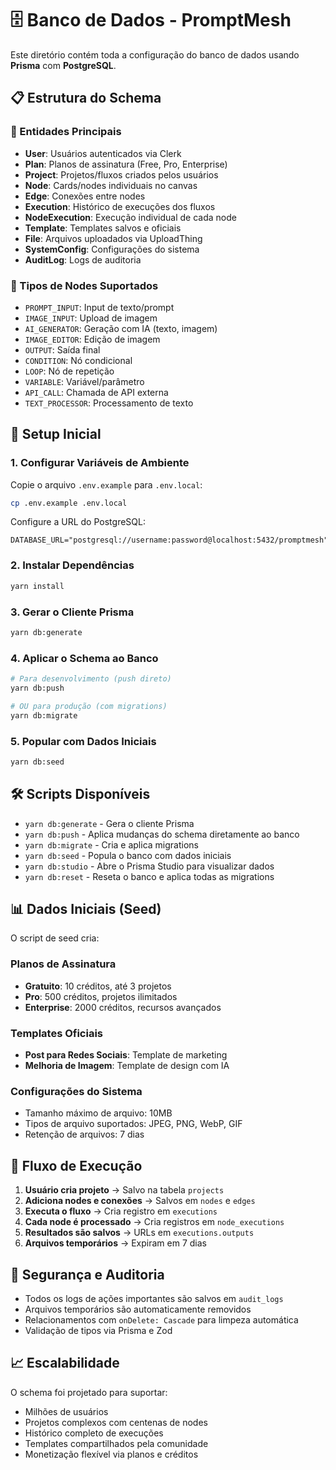 # 🗄️ Banco de Dados - PromptMesh

Este diretório contém toda a configuração do banco de dados usando **Prisma** com **PostgreSQL**.

## 📋 Estrutura do Schema

### 🔑 Entidades Principais

- **User**: Usuários autenticados via Clerk
- **Plan**: Planos de assinatura (Free, Pro, Enterprise)
- **Project**: Projetos/fluxos criados pelos usuários
- **Node**: Cards/nodes individuais no canvas
- **Edge**: Conexões entre nodes
- **Execution**: Histórico de execuções dos fluxos
- **NodeExecution**: Execução individual de cada node
- **Template**: Templates salvos e oficiais
- **File**: Arquivos uploadados via UploadThing
- **SystemConfig**: Configurações do sistema
- **AuditLog**: Logs de auditoria

### 🎯 Tipos de Nodes Suportados

- `PROMPT_INPUT`: Input de texto/prompt
- `IMAGE_INPUT`: Upload de imagem
- `AI_GENERATOR`: Geração com IA (texto, imagem)
- `IMAGE_EDITOR`: Edição de imagem
- `OUTPUT`: Saída final
- `CONDITION`: Nó condicional
- `LOOP`: Nó de repetição
- `VARIABLE`: Variável/parâmetro
- `API_CALL`: Chamada de API externa
- `TEXT_PROCESSOR`: Processamento de texto

## 🚀 Setup Inicial

### 1. Configurar Variáveis de Ambiente

Copie o arquivo `.env.example` para `.env.local`:

```bash
cp .env.example .env.local
```

Configure a URL do PostgreSQL:
```env
DATABASE_URL="postgresql://username:password@localhost:5432/promptmesh"
```

### 2. Instalar Dependências

```bash
yarn install
```

### 3. Gerar o Cliente Prisma

```bash
yarn db:generate
```

### 4. Aplicar o Schema ao Banco

```bash
# Para desenvolvimento (push direto)
yarn db:push

# OU para produção (com migrations)
yarn db:migrate
```

### 5. Popular com Dados Iniciais

```bash
yarn db:seed
```

## 🛠️ Scripts Disponíveis

- `yarn db:generate` - Gera o cliente Prisma
- `yarn db:push` - Aplica mudanças do schema diretamente ao banco
- `yarn db:migrate` - Cria e aplica migrations
- `yarn db:seed` - Popula o banco com dados iniciais
- `yarn db:studio` - Abre o Prisma Studio para visualizar dados
- `yarn db:reset` - Reseta o banco e aplica todas as migrations

## 📊 Dados Iniciais (Seed)

O script de seed cria:

### Planos de Assinatura
- **Gratuito**: 10 créditos, até 3 projetos
- **Pro**: 500 créditos, projetos ilimitados
- **Enterprise**: 2000 créditos, recursos avançados

### Templates Oficiais
- **Post para Redes Sociais**: Template de marketing
- **Melhoria de Imagem**: Template de design com IA

### Configurações do Sistema
- Tamanho máximo de arquivo: 10MB
- Tipos de arquivo suportados: JPEG, PNG, WebP, GIF
- Retenção de arquivos: 7 dias

## 🔄 Fluxo de Execução

1. **Usuário cria projeto** → Salvo na tabela `projects`
2. **Adiciona nodes e conexões** → Salvos em `nodes` e `edges`
3. **Executa o fluxo** → Cria registro em `executions`
4. **Cada node é processado** → Cria registros em `node_executions`
5. **Resultados são salvos** → URLs em `executions.outputs`
6. **Arquivos temporários** → Expiram em 7 dias

## 🔐 Segurança e Auditoria

- Todos os logs de ações importantes são salvos em `audit_logs`
- Arquivos temporários são automaticamente removidos
- Relacionamentos com `onDelete: Cascade` para limpeza automática
- Validação de tipos via Prisma e Zod

## 📈 Escalabilidade

O schema foi projetado para suportar:
- Milhões de usuários
- Projetos complexos com centenas de nodes
- Histórico completo de execuções
- Templates compartilhados pela comunidade
- Monetização flexível via planos e créditos